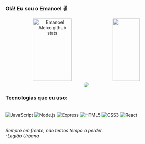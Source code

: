 ### Olá! Eu sou o Emanoel ✌️

<div align="center">  
  <img width="49%" height="195px" src="https://github-readme-stats.vercel.app/api?username=emanoelaleixo&show_icons=true&count_private=true&hide_border=true&title_color=00ced1&icon_color=00ced1&text_color=48d1cc&bg_color=0d1117" alt="Emanoel Aleixo github stats" /> 
  <img width="41%" height="195px" src="https://github-readme-stats.vercel.app/api/top-langs/?username=emanoelaleixo&layout=compact&hide_border=true&title_color=00ced1&text_color=00ced1&bg_color=0d1117" />
</div>

<div align="center"> 
<a href="https://www.linkedin.com/in/emanoel-aleixo/" target="_blank"><img src="https://img.shields.io/badge/-LinkedIn-%230077B5?style=for-the-badge&logo=linkedin&logoColor=white" style="border-radius: 30px" target="_blank"></a> 
 </div>

### Tecnologias que eu uso:

<div style="display:inline_block"><br/>
 <img align="center" alt="JavaScript" src="https://img.shields.io/badge/JavaScript-F7DF1E?style=for-the-badge&logo=javascript&logoColor=black">
 <img align="center" alt="Node.js" src="https://img.shields.io/badge/Node.js-43853D?style=for-the-badge&logo=node.js&logoColor=white">
 <img align="center" alt="Express" src="https://img.shields.io/badge/Express.js-404D59?style=for-the-badge">
 <img align="center" alt="HTML5" src="https://img.shields.io/badge/HTML5-E34F26?style=for-the-badge&logo=html5&logoColor=white">
 <img align="center" alt="CSS3" src="https://img.shields.io/badge/CSS3-1572B6?style=for-the-badge&logo=css3&logoColor=white">
 <img align="center" alt="React" src="https://img.shields.io/badge/React-20232A?style=for-the-badge&logo=react&logoColor=61DAFB">
 
 
</div><br/>

<em>Sempre em frente, não temos tempo a perder.<br> 
-Legião Urbana</em>

